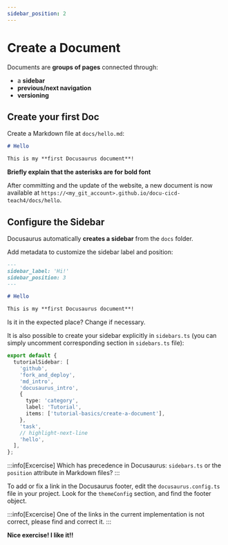 ```yaml
---
sidebar_position: 2
---
```


# Create a Document

Documents are **groups of pages** connected through:

- a **sidebar**
- **previous/next navigation**
- **versioning**

## Create your first Doc

Create a Markdown file at `docs/hello.md`:

```md title="docs/hello.md"
# Hello

This is my **first Docusaurus document**!
```

**Briefly explain that the asterisks are for bold font**

After committing and the update of the website, a new document is now available at `https://<my_git_account>.github.io/docu-cicd-teach4/docs/hello`.

## Configure the Sidebar

Docusaurus automatically **creates a sidebar** from the `docs` folder.

Add metadata to customize the sidebar label and position:

```md title="docs/hello.md" {1-4}
---
sidebar_label: 'Hi!'
sidebar_position: 3
---

# Hello

This is my **first Docusaurus document**!
```
Is it in the expected place? Change if necessary. 

It is also possible to create your sidebar explicitly in `sidebars.ts` (you can simply uncomment corresponding section in `sidebars.ts` file):

```ts title="sidebars.ts"
export default {
  tutorialSidebar: [
    'github',
    'fork_and_deploy',
    'md_intro',
    'docusaurus_intro',
    {
      type: 'category',
      label: 'Tutorial',
      items: ['tutorial-basics/create-a-document'],
    },
    'task',
    // highlight-next-line
    'hello',
  ],
};
```

:::info[Excercise]
Which has precedence in Docusaurus: `sidebars.ts` or the `position` attribute in Markdown files?
:::

To add or fix a link in the Docusaurus footer, edit the `docusaurus.config.ts` file in your project. Look for the `themeConfig` section, and find the footer object. 

:::info[Excercise]
One of the links in the current implementation is not correct, please find and correct it.
:::

**Nice exercise! I like it!!**